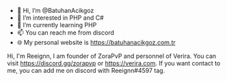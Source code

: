 - 👋 Hi, I’m @BatuhanAcikgoz
- 👀 I’m interested in PHP and C#
- 🌱 I’m currently learning PHP
- 📫 You can reach me from discord
- 🌐 My personal website is https://batuhanacikgoz.com.tr

Hi, I'm Reeignn, I am founder of ZoraPvP and personnel of Verira. You can visit https://discord.gg/zorapvp or https://verira.com. If you want contact to me, you can add me on discord with Reeignn#4597 tag.
